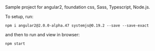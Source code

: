 Sample project for angular2, foundation css, Sass, Typescript, Node.js.

To setup, run:

```
npm i angular2@2.0.0-alpha.47 systemjs@0.19.2 --save --save-exact
```

and then to run and view in browser:

```
npm start
```


